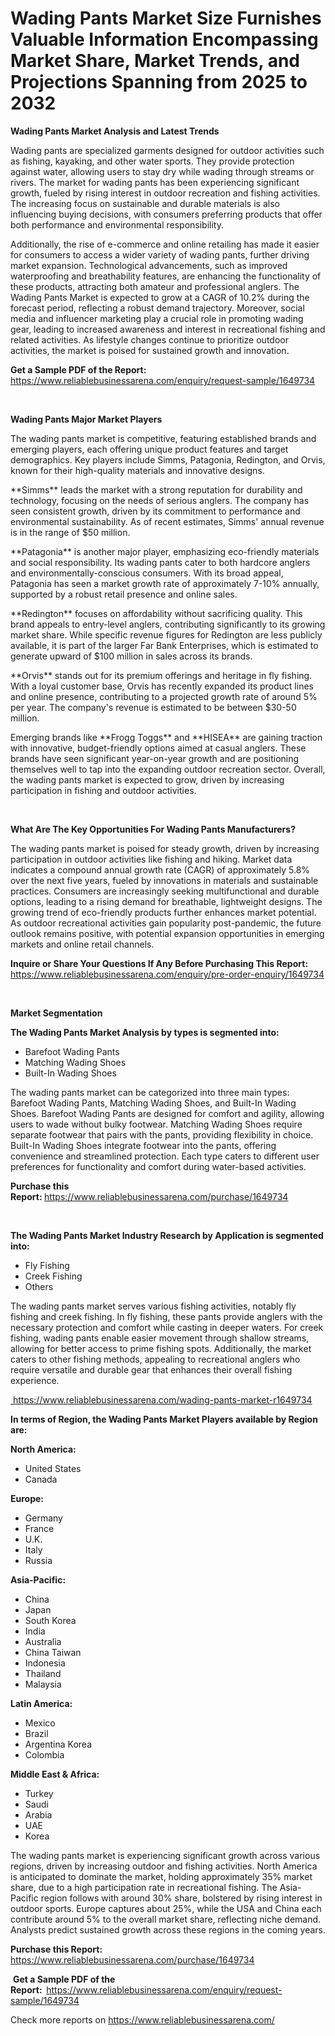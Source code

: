<p><h1>Wading Pants Market Size Furnishes Valuable Information Encompassing Market Share, Market Trends, and Projections Spanning from 2025 to 2032</h1></p><p><strong>Wading Pants Market Analysis and Latest Trends</strong></p>
<p><p>Wading pants are specialized garments designed for outdoor activities such as fishing, kayaking, and other water sports. They provide protection against water, allowing users to stay dry while wading through streams or rivers. The market for wading pants has been experiencing significant growth, fueled by rising interest in outdoor recreation and fishing activities. The increasing focus on sustainable and durable materials is also influencing buying decisions, with consumers preferring products that offer both performance and environmental responsibility.</p><p>Additionally, the rise of e-commerce and online retailing has made it easier for consumers to access a wider variety of wading pants, further driving market expansion. Technological advancements, such as improved waterproofing and breathability features, are enhancing the functionality of these products, attracting both amateur and professional anglers. The Wading Pants Market is expected to grow at a CAGR of 10.2% during the forecast period, reflecting a robust demand trajectory. Moreover, social media and influencer marketing play a crucial role in promoting wading gear, leading to increased awareness and interest in recreational fishing and related activities. As lifestyle changes continue to prioritize outdoor activities, the market is poised for sustained growth and innovation.</p></p>
<p><strong>Get a Sample PDF of the Report:&nbsp;</strong> <a href="https://www.reliablebusinessarena.com/enquiry/request-sample/1649734?utm_campaign=1891&utm_medium=2&utm_source=Github&utm_content=ia&utm_term=07022025&utm_id=wading-pants">https://www.reliablebusinessarena.com/enquiry/request-sample/1649734</a></p>
<p>&nbsp;</p>
<p><strong>Wading Pants Major Market Players</strong></p>
<p><p>The wading pants market is competitive, featuring established brands and emerging players, each offering unique product features and target demographics. Key players include Simms, Patagonia, Redington, and Orvis, known for their high-quality materials and innovative designs. </p><p>**Simms** leads the market with a strong reputation for durability and technology, focusing on the needs of serious anglers. The company has seen consistent growth, driven by its commitment to performance and environmental sustainability. As of recent estimates, Simms' annual revenue is in the range of $50 million.</p><p>**Patagonia** is another major player, emphasizing eco-friendly materials and social responsibility. Its wading pants cater to both hardcore anglers and environmentally-conscious consumers. With its broad appeal, Patagonia has seen a market growth rate of approximately 7-10% annually, supported by a robust retail presence and online sales.</p><p>**Redington** focuses on affordability without sacrificing quality. This brand appeals to entry-level anglers, contributing significantly to its growing market share. While specific revenue figures for Redington are less publicly available, it is part of the larger Far Bank Enterprises, which is estimated to generate upward of $100 million in sales across its brands.</p><p>**Orvis** stands out for its premium offerings and heritage in fly fishing. With a loyal customer base, Orvis has recently expanded its product lines and online presence, contributing to a projected growth rate of around 5% per year. The company's revenue is estimated to be between $30-50 million.</p><p>Emerging brands like **Frogg Toggs** and **HISEA** are gaining traction with innovative, budget-friendly options aimed at casual anglers. These brands have seen significant year-on-year growth and are positioning themselves well to tap into the expanding outdoor recreation sector. Overall, the wading pants market is expected to grow, driven by increasing participation in fishing and outdoor activities.</p></p>
<p>&nbsp;</p>
<p><strong>What Are The Key Opportunities For Wading Pants Manufacturers?</strong></p>
<p><p>The wading pants market is poised for steady growth, driven by increasing participation in outdoor activities like fishing and hiking. Market data indicates a compound annual growth rate (CAGR) of approximately 5.8% over the next five years, fueled by innovations in materials and sustainable practices. Consumers are increasingly seeking multifunctional and durable options, leading to a rising demand for breathable, lightweight designs. The growing trend of eco-friendly products further enhances market potential. As outdoor recreational activities gain popularity post-pandemic, the future outlook remains positive, with potential expansion opportunities in emerging markets and online retail channels.</p></p>
<p><strong>Inquire or Share Your Questions If Any Before Purchasing This Report:</strong> <a href="https://www.reliablebusinessarena.com/enquiry/pre-order-enquiry/1649734?utm_campaign=1891&utm_medium=2&utm_source=Github&utm_content=ia&utm_term=07022025&utm_id=wading-pants">https://www.reliablebusinessarena.com/enquiry/pre-order-enquiry/1649734</a></p>
<p>&nbsp;</p>
<p><strong>Market Segmentation</strong></p>
<p><strong>The Wading Pants Market Analysis by types is segmented into:</strong></p>
<p><ul><li>Barefoot Wading Pants</li><li>Matching Wading Shoes</li><li>Built-In Wading Shoes</li></ul></p>
<p><p>The wading pants market can be categorized into three main types: Barefoot Wading Pants, Matching Wading Shoes, and Built-In Wading Shoes. Barefoot Wading Pants are designed for comfort and agility, allowing users to wade without bulky footwear. Matching Wading Shoes require separate footwear that pairs with the pants, providing flexibility in choice. Built-In Wading Shoes integrate footwear into the pants, offering convenience and streamlined protection. Each type caters to different user preferences for functionality and comfort during water-based activities.</p></p>
<p><strong>Purchase this Report:&nbsp;</strong><a href="https://www.reliablebusinessarena.com/purchase/1649734?utm_campaign=1891&utm_medium=2&utm_source=Github&utm_content=ia&utm_term=07022025&utm_id=wading-pants">https://www.reliablebusinessarena.com/purchase/1649734</a></p>
<p>&nbsp;</p>
<p><strong>The Wading Pants Market Industry Research by Application is segmented into:</strong></p>
<p><ul><li>Fly Fishing</li><li>Creek Fishing</li><li>Others</li></ul></p>
<p><p>The wading pants market serves various fishing activities, notably fly fishing and creek fishing. In fly fishing, these pants provide anglers with the necessary protection and comfort while casting in deeper waters. For creek fishing, wading pants enable easier movement through shallow streams, allowing for better access to prime fishing spots. Additionally, the market caters to other fishing methods, appealing to recreational anglers who require versatile and durable gear that enhances their overall fishing experience.</p></p>
<p><a href="https://www.reliablebusinessarena.com/wading-pants-market-r1649734?utm_campaign=1891&utm_medium=2&utm_source=Github&utm_content=ia&utm_term=07022025&utm_id=wading-pants">&nbsp;https://www.reliablebusinessarena.com/wading-pants-market-r1649734</a></p>
<p><strong>In terms of Region, the Wading Pants Market Players available by Region are:</strong></p>
<p>
    <p> <strong> North America: </strong>
        <ul>
            <li>United States</li>
            <li>Canada</li>
        </ul>
        </p> 
    <p> <strong> Europe: </strong>
        <ul>
            <li>Germany</li>
            <li>France</li>
            <li>U.K.</li>
            <li>Italy</li>
            <li>Russia</li>
        </ul>
        </p> 
    <p> <strong> Asia-Pacific: </strong>
        <ul>
            <li>China</li>
            <li>Japan</li>
            <li>South Korea</li>
            <li>India</li>
            <li>Australia</li>
            <li>China Taiwan</li>
            <li>Indonesia</li>
            <li>Thailand</li>
            <li>Malaysia</li>
        </ul>
        </p> 
    <p> <strong> Latin America: </strong>
        <ul>
            <li>Mexico</li>
            <li>Brazil</li>
            <li>Argentina Korea</li>
            <li>Colombia</li>
        </ul>
        </p> 
    <p> <strong> Middle East & Africa: </strong>
        <ul>
            <li>Turkey</li>
            <li>Saudi</li>
            <li>Arabia</li>
            <li>UAE</li>
            <li>Korea</li>
        </ul>
    </p>
    </p>
<p><p>The wading pants market is experiencing significant growth across various regions, driven by increasing outdoor and fishing activities. North America is anticipated to dominate the market, holding approximately 35% market share, due to a high participation rate in recreational fishing. The Asia-Pacific region follows with around 30% share, bolstered by rising interest in outdoor sports. Europe captures about 25%, while the USA and China each contribute around 5% to the overall market share, reflecting niche demand. Analysts predict sustained growth across these regions in the coming years.</p></p>
<p><strong>Purchase this Report: </strong><a href="https://www.reliablebusinessarena.com/purchase/1649734?utm_campaign=1891&utm_medium=2&utm_source=Github&utm_content=ia&utm_term=07022025&utm_id=wading-pants">https://www.reliablebusinessarena.com/purchase/1649734</a></p>
<p>&nbsp;<strong>Get a Sample PDF of the Report:&nbsp;&nbsp;</strong><a href="https://www.reliablebusinessarena.com/enquiry/request-sample/1649734?utm_campaign=1891&utm_medium=2&utm_source=Github&utm_content=ia&utm_term=07022025&utm_id=wading-pants">https://www.reliablebusinessarena.com/enquiry/request-sample/1649734</a></p>
<p><strong></strong></p>
<p>Check more reports on <a href="https://www.reliablebusinessarena.com/?utm_campaign=1891&utm_medium=2&utm_source=Github&utm_content=ia&utm_term=07022025&utm_id=wading-pants">https://www.reliablebusinessarena.com/</a></p>